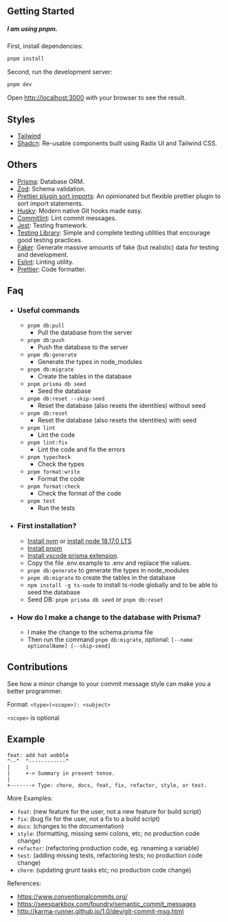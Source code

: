 ## Getting Started
##### _I am using pnpm._

First, install dependencies:

```bash
pnpm install
```

Second, run the development server:

```bash
pnpm dev
```

Open [http://localhost:3000](http://localhost:3000) with your browser to see the result.

## Styles
- [Tailwind](https://tailwindcss.com/)
- [Shadcn](https://ui.shadcn.com/): Re-usable components built using Radix UI and Tailwind CSS.


## Others
- [Prisma](https://www.prisma.io/): Database ORM.
- [Zod](https://zod.dev/): Schema validation.
- [Prettier plugin sort imports](https://github.com/IanVS/prettier-plugin-sort-imports): An opinionated but flexible prettier plugin to sort import statements.
- [Husky](https://github.com/typicode/husky): Modern native Git hooks made easy.
- [Commitlint](https://github.com/conventional-changelog/commitlint): Lint commit messages.
- [Jest](https://jestjs.io/): Testing framework.
- [Testing Library](https://testing-library.com/): Simple and complete testing utilities that encourage good testing practices.
- [Faker](https://fakerjs.dev/): Generate massive amounts of fake (but realistic) data for testing and development.
- [Eslint](https://eslint.org/): Linting utility.
- [Prettier](https://prettier.io/): Code formatter.

## Faq

- ### Useful commands
    - `pnpm db:pull`
        - Pull the database from the server
    - `pnpm db:push`
        - Push the database to the server
    - `pnpm db:generate`
        - Generate the types in node_modules
    - `pnpm db:migrate`
        - Create the tables in the database
    - `pnpm prisma db seed`
        - Seed the database
    - `pnpm db:reset --skip-seed`
        - Reset the database (also resets the identities) without seed
    - `pnpm db:reset`
        - Reset the database (also resets the identities) with seed
    - `pnpm lint`
        - Lint the code
    - `pnpm lint:fix`
        - Lint the code and fix the errors
    - `pnpm typecheck`
        - Check the types
    - `pnpm format:write`
        - Format the code
    - `pnpm format:check`
        - Check the format of the code
    - `pnpm test`
        - Run the tests
- ### First installation?
    * [Install nvm](https://github.com/nvm-sh/nvm#installing-and-updating) or [install node 18.17.0 LTS](https://nodejs.org/es/download/)
    * [Install pnpm](https://pnpm.io/installation) 
    * [Install vscode prisma extension](https://marketplace.visualstudio.com/items?itemName=Prisma.prisma).
    * Copy the file .env.example to .env and replace the values.
    * `pnpm db:generate` to generate the types in node_modules
    * `pnpm db:migrate` to create the tables in the database
    * `npm install -g ts-node` to install ts-node globally and to be able to seed the database
    * Seed DB: `pnpm prisma db seed` or `pnpm db:reset`



- ### How do I make a change to the database with Prisma?
    - I make the change to the schema.prisma file
    - Then run the command `pnpm db:migrate`, optional: `[--name optionalName] [--skip-seed]`

## Contributions


See how a minor change to your commit message style can make you a better programmer.

Format: `<type>(<scope>): <subject>`

`<scope>` is optional

## Example

```
feat: add hat wobble
^--^  ^------------^
|     |
|     +-> Summary in present tense.
|
+-------> Type: chore, docs, feat, fix, refactor, style, or test.
```

More Examples:

- `feat`: (new feature for the user, not a new feature for build script)
- `fix`: (bug fix for the user, not a fix to a build script)
- `docs`: (changes to the documentation)
- `style`: (formatting, missing semi colons, etc; no production code change)
- `refactor`: (refactoring production code, eg. renaming a variable)
- `test`: (adding missing tests, refactoring tests; no production code change)
- `chore`: (updating grunt tasks etc; no production code change)

References:

- https://www.conventionalcommits.org/
- https://seesparkbox.com/foundry/semantic_commit_messages
- http://karma-runner.github.io/1.0/dev/git-commit-msg.html
